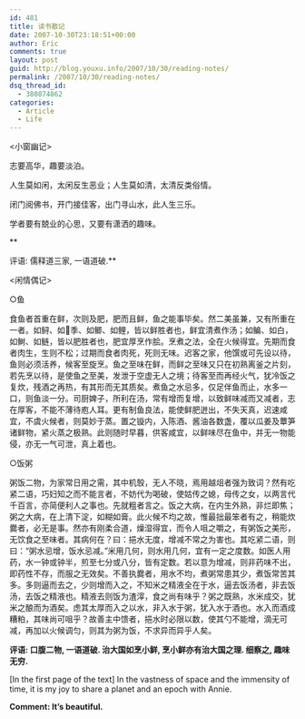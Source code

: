 ```yaml
---
id: 481
title: 读书散记
date: 2007-10-30T23:18:51+00:00
author: Eric
comments: true
layout: post
guid: http://blog.youxu.info/2007/10/30/reading-notes/
permalink: /2007/10/30/reading-notes/
dsq_thread_id:
  - 380874862
categories:
  - Article
  - Life
---
```

<小窗幽记>
  
志要高华，趣要淡泊。
  
人生莫如闲，太闲反生恶业；人生莫如清，太清反类俗情。
  
闭门阅佛书，开门接佳客，出门寻山水，此人生三乐。
  
学者要有兢业的心思，又要有潇洒的趣味。
  
**
  
评语: 儒释道三家, 一语道破.**

<闲情偶记>

○鱼

食鱼者首重在鲜，次则及肥，肥而且鲜，鱼之能事毕矣。然二美虽兼，又有所重在一者。如鲟、如季、如鲫、如鲤，皆以鲜胜者也，鲜宜清煮作汤；如鳊、如白，如鲥、如鲢，皆以肥胜者也，肥宜厚烹作脍。烹煮之法，全在火候得宜。先期而食者肉生，生则不松；过期而食者肉死，死则无味。迟客之家，他馔或可先设以待，鱼则必须活养，候客至旋烹。鱼之至味在鲜，而鲜之至味又只在初熟离釜之片刻，若先烹以待，是使鱼之至美，发泄于空虚无人之境；待客至而再经火气，犹冷饭之复炊，残酒之再热，有其形而无其质矣。煮鱼之水忌多，仅足伴鱼而止，水多一口，则鱼淡一分。司厨婢子，所利在汤，常有增而复增，以致鲜味减而又减者，志在厚客，不能不薄待庖人耳。更有制鱼良法，能使鲜肥迸出，不失天真，迟速咸宜，不虞火候者，则莫妙于蒸。置之镟内，入陈酒、酱油各数盏，覆以瓜姜及蕈笋诸鲜物，紧火蒸之极熟。此则随时早暮，供客咸宜，以鲜味尽在鱼中，并无一物能侵，亦无一气可泄，真上着也。

○饭粥

粥饭二物，为家常日用之需，其中机彀，无人不晓，焉用越俎者强为致词？然有吃紧二语，巧妇知之而不能言者，不妨代为喝破，使姑传之媳，母传之女，以两言代千百言，亦简便利人之事也。先就粗者言之。饭之大病，在内生外熟，非烂即焦；粥之大病，在上清下淀，如糊如膏。此火候不均之故，惟最拙最笨者有之，稍能炊爨者，必无是事。然亦有刚柔合道，燥湿得宜，而令人咀之嚼之，有粥饭之美形，无饮食之至味者。其病何在？曰：挹水无度，增减不常之为害也。其吃紧二语，则曰：“粥水忌增，饭水忌减。”米用几何，则水用几何，宜有一定之度数。如医人用药，水一钟或钟半，煎至七分或八分，皆有定数。若以意为增减，则非药味不出，即药性不存，而服之无效矣。不善执爨者，用水不均，煮粥常患其少，煮饭常苦其多。多则逼而去之，少则增而入之，不知米之精液全在于水，逼去饭汤者，非去饭汤，去饭之精液也。精液去则饭为渣滓，食之尚有味乎？粥之既熟，水米成交，犹米之酿而为酒矣。虑其太厚而入之以水，非入水于粥，犹入水于酒也。水入而酒成糟粕，其味尚可咀乎？故善主中馈者，挹水时必限以数，使其勺不能增，滴无可减，再加以火候调匀，则其为粥为饭，不求异而异乎人矣。

**评语: 口腹二物, 一语道破. 治大国如烹小鲜, 烹小鲜亦有治大国之理. 细察之, 趣味无穷.**

<Cosmos>

[In the first page of the text] In the vastness of space and the immensity of time, it is my joy to share a planet and an epoch with Annie.

**Comment: It&#8217;s beautiful.**
